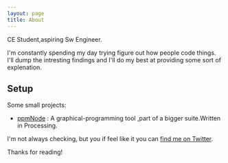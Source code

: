 ```yaml
---
layout: page
title: About
---
```


<p class="message">
  CE Student,aspiring Sw Engineer.
</p>

I'm constantly spending my day trying figure out how people code things. I'll dump the intresting findings and I'll do my best at providing some sort of explenation.

## Setup

Some small projects:

* [ppmNode](https://github.com/LoreBerli/ppmNode) : A graphical-programming tool ,part of a bigger suite.Written in Processing.

I'm not always checking, but you if feel like it you can [find me on Twitter](https://twitter.com/mrgorsky).

Thanks for reading!
